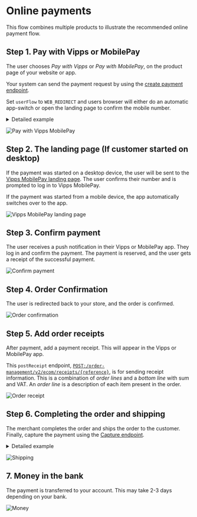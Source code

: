 <!-- START_METADATA
---
title: Vipps MobilePay online payments flow
sidebar_label: Online payments
sidebar_position: 10
description: Using Vipps MobilePay in an online setting
hide_table_of_contents: true
pagination_next: null
pagination_prev: null
---
END_METADATA -->

# Online payments

This flow combines multiple products to illustrate the recommended online payment flow.

## Step 1. Pay with Vipps or MobilePay

The user chooses *Pay with Vipps* or *Pay with MobilePay*, on the product page of your website or app.

Your system can send the payment request by using the
[create payment endpoint](https://developer.vippsmobilepay.com/docs/APIs/epayment-api/operations/create/).

Set `userFlow` to `WEB_REDIRECT` and users browser will either do an automatic app-switch or open the landing page to confirm the mobile number.

<details>
  <summary>Detailed example</summary>
  <div>
    Here is an example HTTP POST:

    [`POST:/epayment/v1/payments`](/api/epayment#tag/CreatePayments/operation/createPayment)

    With body:

    ```json
    {
      "amount": {
        "value": 49900,
        "currency": "NOK"
      },
      "paymentMethod": {
        "type": "WALLET"
      },
      "customer": {
        "phoneNumber": 4796574209
      },
      "reference": 2486791679658155992,
      "userFlow": "WEB_REDIRECT",
      "returnUrl": "http://example.com/redirect?reference=2486791679658155992",
      "paymentDescription": "Purchase of socks"
    }
    ```
</div>
</details>

![Pay with Vipps MobilePay](images/vipps-ecom-step1-2.png)

## Step 2. The landing page (If customer started on desktop)

If the payment was started on a desktop device, the user will be sent to the
[Vipps MobilePay landing page](https://developer.vippsmobilepay.com/docs/vipps-developers/common-topics/vipps-landing-page/).
The user confirms their number and is prompted to log in to Vipps MobilePay.

If the payment was started from a mobile device, the app automatically switches over to the app.

![Vipps MobilePay landing page](images/vipps-ecom-step2.svg)

## Step 3. Confirm payment

The user receives a push notification in their Vipps or MobilePay app. They log in and confirm the payment.
The payment is reserved, and the user gets a receipt of the successful payment.

![Confirm payment](images/vipps-ecom-confirm2.png)

## Step 4. Order Confirmation

The user is redirected back to your store, and the order is confirmed.

![Order confirmation](images/vipps-ecom-step4-2.png)

## Step 5. Add order receipts

After payment, add a payment receipt. This will appear in the Vipps or MobilePay app.

This `postReceipt` endpoint,
[`POST:/order-management/v2/ecom/receipts/{reference}`](https://developer.vippsmobilepay.com/api/order-management/#operation/postReceiptV2),
is for sending receipt information.
This is a combination of *order lines* and a *bottom line* with sum and VAT.
An *order line* is a description of each item present in the order.

![Order receipt](images/order-receipt.png)

## Step 6. Completing the order and shipping

The merchant completes the order and ships the order to the customer.
Finally, capture the payment using the
[Capture endpoint](https://developer.vippsmobilepay.com/docs/APIs/epayment-api/operations/capture/).

<details>
  <summary>Detailed example</summary>
  <div>
    Here is an example HTTP POST:

    [`POST:/epayment/v1/payments/{reference}/capture`](/api/epayment/#tag/AdjustPayments/operation/capturePayment)

    With body:

    ```json
    {
      "modificationAmount": {
        "value": 49900,
        "currency": "NOK"
      }
    }
    ```
</div>
</details>

![Shipping](images/vipps-shipping.png)

## 7. Money in the bank

The payment is transferred to your account. This may take 2-3 days depending on your bank.

![Money](images/money_bag.png)
